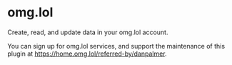 # omg.lol

Create, read, and update data in your omg.lol account.

You can sign up for omg.lol services, and support the maintenance of this plugin
at https://home.omg.lol/referred-by/danpalmer.

